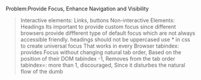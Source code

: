 Problem:Provide Focus, Enhance Navigation and Visibility

> Interactive elements: Links, buttons
> Non-interactive Elements: Headings
> Its important to provide custom focus since different browsers provide diffferent type of default focus which are not always accessible friendly.
> headings should not be uppercased
> use \* in css to create universal focus That works in every Browser
> tabindex: provides Focus without changing natural tab order, Based on the position of their DOM
> tabindex -1, Removes from the tab order
> tabindex=: more than 1, discouraged, Since it  disturbes the natural flow of the dumb
